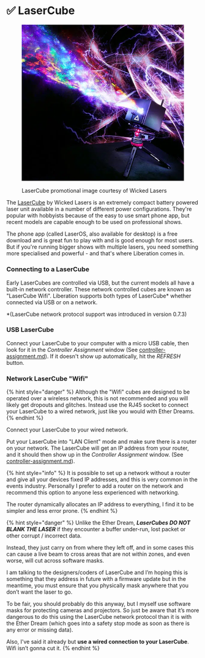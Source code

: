 # ✅ LaserCube

<figure><img src="../.gitbook/assets/main-image-4.jpg.webp" alt=""><figcaption><p>LaserCube promotional image courtesy of Wicked Lasers</p></figcaption></figure>

The [LaserCube](https://www.laseros.com/lasercube/) by Wicked Lasers is an extremely compact battery powered laser unit available in a number of different power configurations. They're popular with hobbyists because of the easy to use smart phone app, but recent models are capable enough to be used on professional shows.&#x20;

The phone app (called LaserOS, also available for desktop) is a free download and is great fun to play with and is good enough for most users. But if you're running bigger shows with multiple lasers, you need something more specialised and powerful - and that's where Liberation comes in.&#x20;

### Connecting to a LaserCube

Early LaserCubes are controlled via USB, but the current models all have a built-in network controller. These network controlled cubes are known as "LaserCube Wifi". Liberation supports both types of LaserCube\* whether connected via USB or on a network.

\*(LaserCube network protocol support was introduced in version 0.7.3)

### USB LaserCube

Connect your LaserCube to your computer with a micro USB cable, then look for it in the _Controller Assignment_ window (See [controller-assignment.md](../setting-up/controller-assignment.md "mention")). If it doesn't show up automatically, hit the _REFRESH_ button.&#x20;

### Network LaserCube "Wifi"

{% hint style="danger" %}
Although the "Wifi" cubes are designed to be operated over a wireless network, this is not recommended and you will likely get dropouts and glitches.  Instead use the RJ45 socket to connect your LaserCube to a wired network, just like you would with Ether Dreams.
{% endhint %}

Connect your LaserCube to your wired network.&#x20;

Put your LaserCube into "LAN Client" mode and make sure there is a router on your network. The LaserCube will get an IP address from your router, and it should then show up in the _Controller Assignment_ window.  (See [controller-assignment.md](../setting-up/controller-assignment.md "mention")).&#x20;

{% hint style="info" %}
It is possible to set up a network without a router and give all your devices fixed IP addresses, and this is very common in the events industry. Personally I prefer to add a router on the network and recommend this option to anyone less experienced with networking.&#x20;

The router dynamically allocates an IP address to everything, I find it to be simpler and less error prone.
{% endhint %}

{% hint style="danger" %}
Unlike the Ether Dream, _**LaserCubes DO NOT BLANK THE LASER**_ if they encounter a buffer under-run, lost packet or other corrupt / incorrect data.

Instead, they just carry on from where they left off, and in some cases this can cause a live beam to cross areas that are not within zones, and even worse, will cut across software masks.

I am talking to the designers/coders of LaserCube and I’m hoping this is something that they address in future with a firmware update but in the meantime, you must ensure that you physically mask anywhere that you don’t want the laser to go.

To be fair, you should probably do this anyway, but I myself use software masks for protecting cameras and projectors. So just be aware that it’s more dangerous to do this using the LaserCube network protocol than it is with the Ether Dream (which goes into a safety stop mode as soon as there is any error or missing data).

Also, I've said it already but **use a wired connection to your LaserCube**. Wifi isn’t gonna cut it.
{% endhint %}



